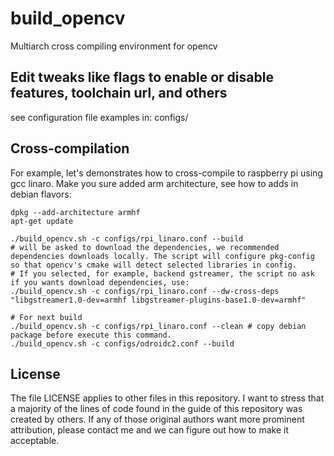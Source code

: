 # build_opencv

Multiarch cross compiling environment for opencv

## Edit tweaks like flags to enable or disable features, toolchain url, and others
see configuration file examples in: configs/

## Cross-compilation
For example, let's demonstrates how to cross-compile to raspberry pi using gcc linaro.
Make you sure added arm architecture, see how to adds in debian flavors:
```shell
dpkg --add-architecture armhf
apt-get update
```
```shell
./build_opencv.sh -c configs/rpi_linaro.conf --build
# will be asked to download the dependencies, we recommended dependencies downloads locally. The script will configure pkg-config so that opencv's cmake will detect selected libraries in config.
# If you selected, for example, backend gstreamer, the script no ask if you wants download dependencies, use:
./build_opencv.sh -c configs/rpi_linaro.conf --dw-cross-deps "libgstreamer1.0-dev=armhf libgstreamer-plugins-base1.0-dev=armhf"

# For next build
./build_opencv.sh -c configs/rpi_linaro.conf --clean # copy debian package before execute this command.
./build_opencv.sh -c configs/odroidc2.conf --build
```

## License
The file LICENSE applies to other files in this repository. I want to stress that a majority of the lines of code found in the guide of this repository was created by others. If any of those original authors want more prominent attribution, please contact me and we can figure out how to make it acceptable.
